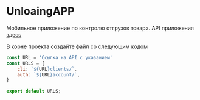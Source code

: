 # UnloaingAPP
Мобильное приложение по контролю отгрузок товара.
API приложения [здесь](https://github.com/Vlad202/UnloaingAPP-API/)

В корне проекта создайте файл со следующим кодом
```javascript
const URL = 'Ссылка на API с указанием'
const URLS = {
    cli: `${URL}clients/`,
    auth: `${URL}account/`,
}

export default URLS;
```